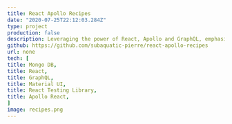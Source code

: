 ```yaml
---
title: React Apollo Recipes
date: "2020-07-25T22:12:03.284Z"
type: project
production: false
description: Leveraging the power of React, Apollo and GraphQL, emphasis is placed on testing React components with React Testing Library. All queries and mutations to the database are optimistically updated within the UI before being updated from server data.
github: https://github.com/subaquatic-pierre/react-apollo-recipes
url: none
tech: [
title: Mongo DB,
title: React,
title: GraphQL,
title: Material UI,
title: React Testing Library,
title: Apollo React,
]
image: recipes.png
---
```

